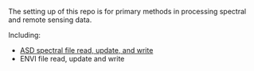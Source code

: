 The setting up of this repo is for primary methods in processing spectral and remote sensing data.

Including:

- [ASD spectral file read, update, and write](/fileIO/SpectInstrulment/ASD_pectrometer/ASD_File_Readme.md)
- ENVI file read, update and write

